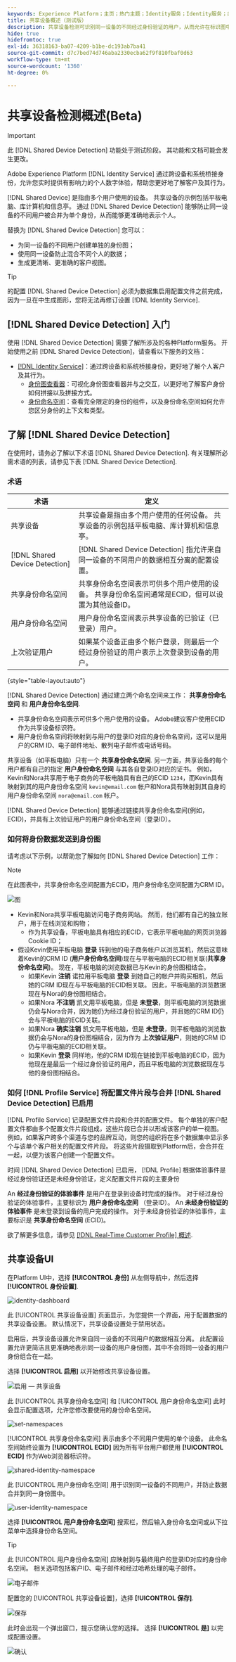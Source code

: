 ```yaml
---
keywords: Experience Platform；主页；热门主题；Identity服务；Identity服务；共享设备；共享设备
title: 共享设备概述（测试版）
description: 共享设备检测可识别同一设备的不同经过身份验证的用户，从而允许在标识图中更准确地表示客户数据
hide: true
hidefromtoc: true
exl-id: 36318163-ba07-4209-b1be-dc193ab7ba41
source-git-commit: d7c7bed74d746aba2330ecba62f9f810fbaf0d63
workflow-type: tm+mt
source-wordcount: '1360'
ht-degree: 0%

---
```


# 共享设备检测概述(Beta)

>[!IMPORTANT]
>
>此 [!DNL Shared Device Detection] 功能处于测试阶段。 其功能和文档可能会发生更改。

Adobe Experience Platform [!DNL Identity Service] 通过跨设备和系统桥接身份，允许您实时提供有影响力的个人数字体验，帮助您更好地了解客户及其行为。

[!DNL Shared Device] 是指由多个用户使用的设备。 共享设备的示例包括平板电脑、库计算机和信息亭。 通过 [!DNL Shared Device Detection] 能够防止同一设备的不同用户被合并为单个身份，从而能够更准确地表示个人。

替换为 [!DNL Shared Device Detection] 您可以：

* 为同一设备的不同用户创建单独的身份图；
* 使用同一设备防止混合不同个人的数据；
* 生成更清晰、更准确的客户视图。

>[!TIP]
>
>的配置 [!DNL Shared Device Detection] 必须为数据集启用配置文件之前完成，因为一旦在中生成图形，您将无法再修订设置 [!DNL Identity Service].

## [!DNL Shared Device Detection] 入门

使用 [!DNL Shared Device Detection] 需要了解所涉及的各种Platform服务。 开始使用之前 [!DNL Shared Device Detection]，请查看以下服务的文档：

* [[!DNL Identity Service]](./home.md)：通过跨设备和系统桥接身份，更好地了解个人客户及其行为。
   * [身份图查看器](./features/identity-graph-viewer.md)：可视化身份图查看器并与之交互，以更好地了解客户身份如何拼接以及拼接方式。
   * [身份命名空间](./features/namespaces.md)：查看完全限定的身份的组件，以及身份命名空间如何允许您区分身份的上下文和类型。

## 了解 [!DNL Shared Device Detection]

在使用时，请务必了解以下术语
[!DNL Shared Device Detection]. 有关理解所必需术语的列表，请参见下表 [!DNL Shared Device Detection].

### 术语

| 术语 | 定义 |
| --- | --- |
| 共享设备 | 共享设备是指由多个用户使用的任何设备。 共享设备的示例包括平板电脑、库计算机和信息亭。 |
| [!DNL Shared Device Detection] | [!DNL Shared Device Detection] 指允许来自同一设备的不同用户的数据相互分离的配置设置。 |
| 共享身份命名空间 | 共享身份命名空间表示可供多个用户使用的设备。 共享身份命名空间通常是ECID，但可以设置为其他设备ID。 |
| 用户身份命名空间 | 用户身份命名空间表示共享设备的已验证（已登录）用户。 |
| 上次验证用户 | 如果某个设备正由多个帐户登录，则最后一个经过身份验证的用户表示上次登录到设备的用户。 |

{style="table-layout:auto"}

[!DNL Shared Device Detection] 通过建立两个命名空间来工作： **共享身份命名空间** 和 **用户身份命名空间**.

* 共享身份命名空间表示可供多个用户使用的设备。 Adobe建议客户使用ECID作为共享设备标识符。
* 用户身份命名空间将映射到与用户的登录ID对应的身份命名空间，这可以是用户的CRM ID、电子邮件地址、散列电子邮件或电话号码。

共享设备（如平板电脑）只有一个 **共享身份命名空间**. 另一方面，共享设备的每个用户都有自己的指定 **用户身份命名空间** 与其各自登录ID对应的证书。 例如，Kevin和Nora共享用于电子商务的平板电脑具有自己的ECID `1234`，而Kevin具有映射到其的用户身份命名空间 `kevin@email.com` 帐户和Nora具有映射到其自身的用户身份命名空间 `nora@email.com` 帐户。

[!DNL Shared Device Detection] 能够通过链接共享身份命名空间(例如， ECID)，并具有上次验证用户的用户身份命名空间（登录ID）。

### 如何将身份数据发送到身份图

请考虑以下示例，以帮助您了解如何 [!DNL Shared Device Detection] 工作：

>[!NOTE]
>
>在此图表中，共享身份命名空间配置为ECID，用户身份命名空间配置为CRM ID。

![图](./images/shared-device/diagram.png)

* Kevin和Nora共享平板电脑访问电子商务网站。 然而，他们都有自己的独立账户，用于在线浏览和购物；
   * 作为共享设备，平板电脑具有相应的ECID，它表示平板电脑的网页浏览器Cookie ID；
* 假设Kevin使用平板电脑 **登录** 转到他的电子商务帐户以浏览耳机，然后这意味着Kevin的CRM ID (**用户身份命名空间**)现在与平板电脑的ECID相关联(**共享身份命名空间**)。 现在，平板电脑的浏览数据已与Kevin的身份图相结合。
   * 如果Kevin **注销** 诺拉用平板电脑 **登录** 到她自己的帐户并购买相机，然后她的CRM ID现在与平板电脑的ECID相关联。 因此，平板电脑的浏览数据现在与Nora的身份图相结合。
   * 如果Nora **不注销** 凯文用平板电脑，但是 **未登录**，则平板电脑的浏览数据仍会与Nora合并，因为她仍为经过身份验证的用户，并且她的CRM ID仍会与平板电脑的ECID关联。
   * 如果Nora **确实注销** 凯文用平板电脑，但是 **未登录**，则平板电脑的浏览数据仍会与Nora的身份图相结合，因为作为 **上次验证用户**，则她的CRM ID仍与平板电脑的ECID相关联。
   * 如果Kevin **登录** 同样地，他的CRM ID现在链接到平板电脑的ECID，因为他现在是最后一个经过身份验证的用户，而且平板电脑的浏览数据现在与他的身份图相结合。

### 如何 [!DNL Profile Service] 将配置文件片段与合并 [!DNL Shared Device Detection] 已启用

[!DNL Profile Service] 记录配置文件片段和合并的配置文件。 每个单独的客户配置文件都由多个配置文件片段组成，这些片段已合并以形成该客户的单一视图。 例如，如果客户跨多个渠道与您的品牌互动，则您的组织将在多个数据集中显示多个与该单个客户相关的配置文件片段。 将这些片段摄取到Platform后，会合并在一起，以便为该客户创建一个配置文件。

时间 [!DNL Shared Device Detection] 已启用， [!DNL Profile] 根据体验事件是经过身份验证还是未经身份验证，定义配置文件片段的主要身份

An **经过身份验证的体验事件** 是用户在登录到设备时完成的操作。 对于经过身份验证的体验事件，主要标识为 **用户身份命名空间** （登录ID）。 An **未经身份验证的体验事件** 是未登录到设备的用户完成的操作。 对于未经身份验证的体验事件，主要标识是 **共享身份命名空间** (ECID)。

欲了解更多信息，请参见  [[!DNL Real-Time Customer Profile] 概述](../profile/home.md).

## 共享设备UI

在Platform UI中，选择 **[!UICONTROL 身份]** 从左侧导航中，然后选择 **[!UICONTROL 身份设置]**.

![identity-dashboard](./images/shared-device/identity-dashboard.png)

此 [!UICONTROL 共享设备设置] 页面显示，为您提供一个界面，用于配置数据的共享设备设置。 默认情况下，共享设备设置处于禁用状态。

启用后，共享设备设置允许来自同一设备的不同用户的数据相互分离。 此配置设置允许更简洁且更准确地表示同一设备的用户身份图，其中不会将同一设备的用户身份组合在一起。

选择 **[!UICONTROL 启用]** 以开始修改共享设备设置。

![启用 — 共享设备](./images/shared-device/enable-shared-device.png)

此 [!UICONTROL 共享身份命名空间] 和 [!UICONTROL 用户身份命名空间] 此时会显示配置选项，允许您修改要使用的身份命名空间。

![set-namespaces](./images/shared-device/set-namespaces.png)

[!UICONTROL 共享身份命名空间] 表示由多个不同用户使用的单个设备。 此命名空间始终设置为 **[!UICONTROL ECID]** 因为所有平台用户都使用 **[!UICONTROL ECID]** 作为Web浏览器标识符。

![shared-identity-namespace](./images/shared-device/shared-identity-namespace.png)

此 [!UICONTROL 用户身份命名空间] 用于识别同一设备的不同用户，并防止数据合并到同一身份图中。

![user-identity-namespace](./images/shared-device/user-identity-namespace.png)

选择 **[!UICONTROL 用户身份命名空间]** 搜索栏，然后输入身份命名空间或从下拉菜单中选择身份命名空间。

>[!TIP]
>
>此 [!UICONTROL 用户身份命名空间] 应映射到与最终用户的登录ID对应的身份命名空间。 相关选项包括客户ID、电子邮件和经过哈希处理的电子邮件。

![电子邮件](./images/shared-device/emails.png)

配置您的 [!UICONTROL 共享设备设置]，选择 **[!UICONTROL 保存]**.

![保存](./images/shared-device/save.png)

此时会出现一个弹出窗口，提示您确认您的选择。 选择 **[!UICONTROL 是]** 以完成配置设置。

![确认](./images/shared-device/confirm.png)
